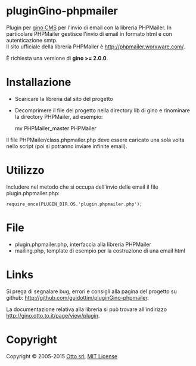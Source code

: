 pluginGino-phpmailer
====================

Plugin per [gino CMS](https://github.com/otto-torino/gino) per l'invio di email con la libreria PHPMailer. In particolare PHPMailer gestisce l'invio di email in formato html e con autenticazione smtp.   
Il sito ufficiale della libreria PHPMailer è http://phpmailer.worxware.com/.

È richiesta una versione di **gino >= 2.0.0**.

# Installazione

* Scaricare la libreria dal sito del progetto
* Decomprimere il file del progetto nella directory lib di gino e rinominare la directory PHPMailer, ad esempio:

	mv PHPMailer_master PHPMailer

Il file PHPMailer/class.phpmailer.php deve essere caricato una sola volta nello script (poi si potranno inviare infinite email).

# Utilizzo

Includere nel metodo che si occupa dell'invio delle email il file plugin.phpmailer.php:

	require_once(PLUGIN_DIR.OS.'plugin.phpmailer.php');

# File

* plugin.phpmailer.php, interfaccia alla libreria PHPMailer
* mailing.php, template di esempio per la costruzione di una email html

# Links

Si prega di segnalare bug, errori e consigli alla pagina del progetto su github: http://github.com/guidottim/pluginGino-phpmailer.

La documentazione relativa alla libreria si può trovare all'indirizzo <a href="http://gino.otto.to.it/page/view/plugin" target="_blank">http://gino.otto.to.it/page/view/plugin</a>.

# Copyright
Copyright © 2005-2015 [Otto srl](http://www.otto.to.it), [MIT License](http://opensource.org/licenses/MIT)